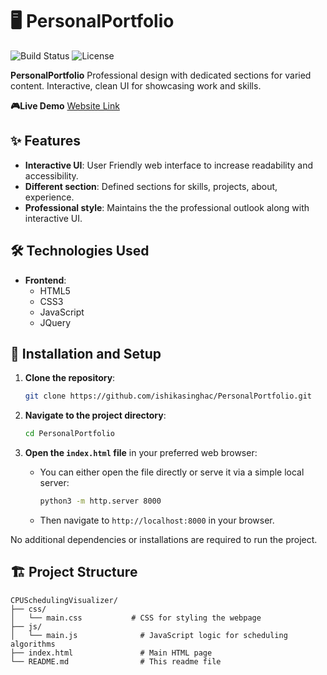 # 🖥️ PersonalPortfolio 

![Build Status](https://img.shields.io/badge/build-passing-brightgreen.svg)
![License](https://img.shields.io/badge/License-MIT-blue.svg)

**PersonalPortfolio** Professional design with dedicated sections for varied content. Interactive, clean UI for showcasing work and skills.

**🎮Live Demo** [Website Link](https://ishika-singh-portfolio.netlify.app/)


## ✨ Features

- **Interactive UI**: User Friendly web interface to increase readability and accessibility.
- **Different section**: Defined sections for skills, projects, about, experience.
- **Professional style**: Maintains the the professional outlook along with interactive UI.

## 🛠️ Technologies Used

- **Frontend**:
  - HTML5
  - CSS3
  - JavaScript
  - JQuery

## 🚀 Installation and Setup

1. **Clone the repository**:
   ```bash
   git clone https://github.com/ishikasinghac/PersonalPortfolio.git
   ```

2. **Navigate to the project directory**:
   ```bash
   cd PersonalPortfolio
   ```

3. **Open the `index.html` file** in your preferred web browser:
   - You can either open the file directly or serve it via a simple local server:
     ```bash
     python3 -m http.server 8000
     ```
   - Then navigate to `http://localhost:8000` in your browser.

No additional dependencies or installations are required to run the project.



## 🏗️ Project Structure

```
CPUSchedulingVisualizer/
├── css/
│   └── main.css           # CSS for styling the webpage
├── js/
│   └── main.js              # JavaScript logic for scheduling algorithms
├── index.html               # Main HTML page
└── README.md                # This readme file
```

